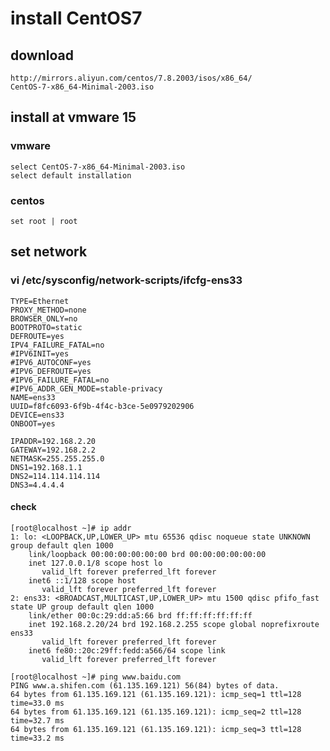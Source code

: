 # install CentOS7
## download
    http://mirrors.aliyun.com/centos/7.8.2003/isos/x86_64/
    CentOS-7-x86_64-Minimal-2003.iso
## install at vmware 15

### vmware
    select CentOS-7-x86_64-Minimal-2003.iso
    select default installation
### centos
    set root | root
    
## set network
### vi /etc/sysconfig/network-scripts/ifcfg-ens33
    TYPE=Ethernet
    PROXY_METHOD=none
    BROWSER_ONLY=no
    BOOTPROTO=static
    DEFROUTE=yes
    IPV4_FAILURE_FATAL=no
    #IPV6INIT=yes
    #IPV6_AUTOCONF=yes
    #IPV6_DEFROUTE=yes
    #IPV6_FAILURE_FATAL=no
    #IPV6_ADDR_GEN_MODE=stable-privacy
    NAME=ens33
    UUID=f8fc6093-6f9b-4f4c-b3ce-5e0979202906
    DEVICE=ens33
    ONBOOT=yes
    
    IPADDR=192.168.2.20
    GATEWAY=192.168.2.2
    NETMASK=255.255.255.0
    DNS1=192.168.1.1
    DNS2=114.114.114.114
    DNS3=4.4.4.4
#### check 
    [root@localhost ~]# ip addr
    1: lo: <LOOPBACK,UP,LOWER_UP> mtu 65536 qdisc noqueue state UNKNOWN group default qlen 1000
        link/loopback 00:00:00:00:00:00 brd 00:00:00:00:00:00
        inet 127.0.0.1/8 scope host lo
           valid_lft forever preferred_lft forever
        inet6 ::1/128 scope host 
           valid_lft forever preferred_lft forever
    2: ens33: <BROADCAST,MULTICAST,UP,LOWER_UP> mtu 1500 qdisc pfifo_fast state UP group default qlen 1000
        link/ether 00:0c:29:dd:a5:66 brd ff:ff:ff:ff:ff:ff
        inet 192.168.2.20/24 brd 192.168.2.255 scope global noprefixroute ens33
           valid_lft forever preferred_lft forever
        inet6 fe80::20c:29ff:fedd:a566/64 scope link 
           valid_lft forever preferred_lft forever
           
    [root@localhost ~]# ping www.baidu.com
    PING www.a.shifen.com (61.135.169.121) 56(84) bytes of data.
    64 bytes from 61.135.169.121 (61.135.169.121): icmp_seq=1 ttl=128 time=33.0 ms
    64 bytes from 61.135.169.121 (61.135.169.121): icmp_seq=2 ttl=128 time=32.7 ms
    64 bytes from 61.135.169.121 (61.135.169.121): icmp_seq=3 ttl=128 time=33.2 ms


